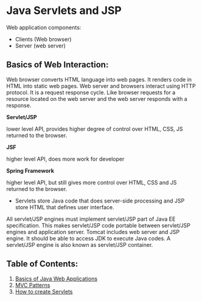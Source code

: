 # Java Servlets and JSP

Web application components:
  - Clients (Web browser)
  - Server (web server)

## Basics of Web Interaction:

Web browser converts HTML language into web pages. It renders code in HTML into static web pages. Web server and browsers interact using HTTP protocol. It is a request response cycle. Like browser requests for a resource located on the web server and the web server responds with a response.

**Servlet/JSP**

lower level API, provides higher degree of control over HTML, CSS, JS returned to the browser.

**JSF**

higher level API, does more work for developer

**Spring Framework**

higher level API, but still gives more control over HTML, CSS and JS returned to the browser.

- Servlets store Java code that does server-side processing and JSP store HTML that defines user interface.

All servlet/JSP engines must implement servlet/JSP part of Java EE specification. This makes servlet/JSP code portable between servlet/JSP engines and application server. Tomcat includes web server and JSP engine. It should be able to access JDK to execute Java codes. A servlet/JSP engine is also known as servlet/JSP container.

## Table of Contents:

1. [Basics of Java Web Applications](introduction/directory_structure.md)
2. [MVC Patterns](mvc/mvc_patterns.md)
3. [How to create Servlets](servlets/create_servlet.md)
